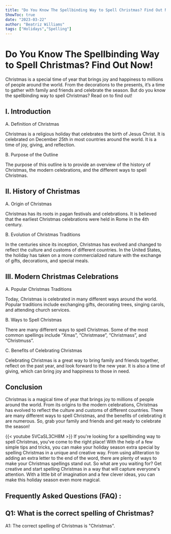 ```yaml
---
title: "Do You Know The Spellbinding Way to Spell Christmas? Find Out Now!"
ShowToc: true 
date: "2023-03-22"
author: "Beatriz Williams" 
tags: ["Holidays","Spelling"]
---
```

# Do You Know The Spellbinding Way to Spell Christmas? Find Out Now!

Christmas is a special time of year that brings joy and happiness to millions of people around the world. From the decorations to the presents, it’s a time to gather with family and friends and celebrate the season. But do you know the spellbinding way to spell Christmas? Read on to find out!

## I. Introduction

A. Definition of Christmas

Christmas is a religious holiday that celebrates the birth of Jesus Christ. It is celebrated on December 25th in most countries around the world. It is a time of joy, giving, and reflection.

B. Purpose of the Outline

The purpose of this outline is to provide an overview of the history of Christmas, the modern celebrations, and the different ways to spell Christmas.

## II. History of Christmas

A. Origin of Christmas

Christmas has its roots in pagan festivals and celebrations. It is believed that the earliest Christmas celebrations were held in Rome in the 4th century.

B. Evolution of Christmas Traditions

In the centuries since its inception, Christmas has evolved and changed to reflect the culture and customs of different countries. In the United States, the holiday has taken on a more commercialized nature with the exchange of gifts, decorations, and special meals.

## III. Modern Christmas Celebrations

A. Popular Christmas Traditions

Today, Christmas is celebrated in many different ways around the world. Popular traditions include exchanging gifts, decorating trees, singing carols, and attending church services.

B. Ways to Spell Christmas

There are many different ways to spell Christmas. Some of the most common spellings include “Xmas”, “Christmase”, “Christmass”, and “Christmuss”.

C. Benefits of Celebrating Christmas

Celebrating Christmas is a great way to bring family and friends together, reflect on the past year, and look forward to the new year. It is also a time of giving, which can bring joy and happiness to those in need.

## Conclusion

Christmas is a magical time of year that brings joy to millions of people around the world. From its origins to the modern celebrations, Christmas has evolved to reflect the culture and customs of different countries. There are many different ways to spell Christmas, and the benefits of celebrating it are numerous. So, grab your family and friends and get ready to celebrate the season!

{{< youtube 5VCaSL3CH8M >}} 
If you're looking for a spellbinding way to spell Christmas, you've come to the right place! With the help of a few simple tips and tricks, you can make your holiday season extra special by spelling Christmas in a unique and creative way. From using alliteration to adding an extra letter to the end of the word, there are plenty of ways to make your Christmas spellings stand out. So what are you waiting for? Get creative and start spelling Christmas in a way that will capture everyone's attention. With a little bit of imagination and a few clever ideas, you can make this holiday season even more magical.

## Frequently Asked Questions (FAQ) :
## Q1: What is the correct spelling of Christmas?
A1: The correct spelling of Christmas is "Christmas".






